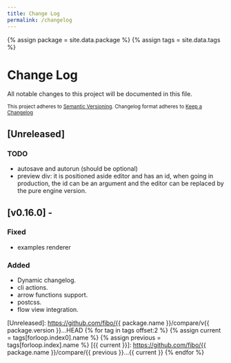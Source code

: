 ```yaml
---
title: Change Log
permalink: /changelog
---
```


{% assign package = site.data.package %}
{% assign tags = site.data.tags %}

# Change Log

All notable changes to this project will be documented in this file.

<sub>This project adheres to [Semantic Versioning](http://semver.org/).
Changelog format adheres to [Keep a Changelog](http://keepachangelog.com/)</sub>

## [Unreleased]

### TODO

- autosave and autorun (should be optional)
- preview div: it is positioned aside editor and has an id,
  when going in production, the id can be an argument and the
  editor can be replaced by the pure engine version.

## [v0.16.0] - 

### Fixed

- examples renderer

### Added

- Dynamic changelog.
- cli actions.
- arrow functions support.
- postcss.
- flow view integration.

[Unreleased]: https://github.com/fibo/{{ package.name }}/compare/v{{ package.version }}...HEAD
{% for tag in tags offset:2 %}
  {% assign current = tags[forloop.index0].name %}
  {% assign previous = tags[forloop.index].name %}
  [{{ current }}]: https://github.com/fibo/{{ package.name }}/compare/{{ previous }}...{{ current }}
{% endfor %}
